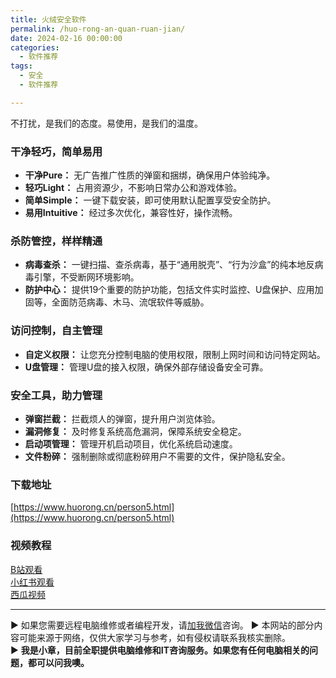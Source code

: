 ```yaml
---
title: 火绒安全软件
permalink: /huo-rong-an-quan-ruan-jian/
date: 2024-02-16 00:00:00
categories: 
  - 软件推荐
tags: 
  - 安全
  - 软件推荐

---
```





不打扰，是我们的态度。易使用，是我们的温度。

### 干净轻巧，简单易用

- **干净Pure：** 无广告推广性质的弹窗和捆绑，确保用户体验纯净。
- **轻巧Light：** 占用资源少，不影响日常办公和游戏体验。
- **简单Simple：** 一键下载安装，即可使用默认配置享受安全防护。
- **易用Intuitive：** 经过多次优化，兼容性好，操作流畅。
<!--more-->

### 杀防管控，样样精通

- **病毒查杀：** 一键扫描、查杀病毒，基于“通用脱壳”、“行为沙盒”的纯本地反病毒引擎，不受断网环境影响。
- **防护中心：** 提供19个重要的防护功能，包括文件实时监控、U盘保护、应用加固等，全面防范病毒、木马、流氓软件等威胁。

### 访问控制，自主管理

- **自定义权限：** 让您充分控制电脑的使用权限，限制上网时间和访问特定网站。
- **U盘管理：** 管理U盘的接入权限，确保外部存储设备安全可靠。

### 安全工具，助力管理

- **弹窗拦截：** 拦截烦人的弹窗，提升用户浏览体验。
- **漏洞修复：** 及时修复系统高危漏洞，保障系统安全稳定。
- **启动项管理：** 管理开机启动项目，优化系统启动速度。
- **文件粉碎：** 强制删除或彻底粉碎用户不需要的文件，保护隐私安全。

### 下载地址

[https://www.huorong.cn/person5.html](https://www.huorong.cn/person5.html)  

### 视频教程

[B站观看](https://www.bilibili.com/video/BV1nv421k7Cr)  
[小红书观看](http://xhslink.com/OZ3vxB)  
[西瓜视频](https://www.ixigua.com/7336173389863715328)

---
▶ 如果您需要远程电脑维修或者编程开发，请[加我微信](https://itxiaozhang.netlify.app/)咨询。 
▶ 本网站的部分内容可能来源于网络，仅供大家学习与参考，如有侵权请联系我核实删除。  
▶ **我是小章，目前全职提供电脑维修和IT咨询服务。如果您有任何电脑相关的问题，都可以问我噢。**  
